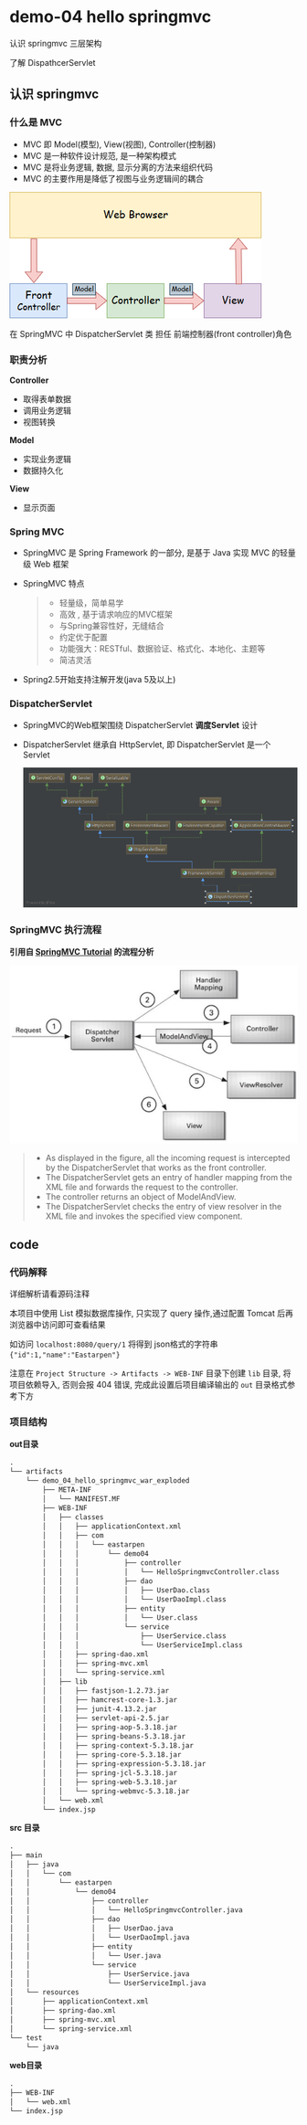 # demo-04 hello springmvc

认识 springmvc 三层架构 

了解 DispathcerServlet

## 认识 springmvc

### 什么是 MVC

* MVC 即 Model(模型), View(视图), Controller(控制器)
* MVC 是一种软件设计规范, 是一种架构模式
* MVC 是将业务逻辑, 数据, 显示分离的方法来组织代码
* MVC 的主要作用是降低了视图与业务逻辑间的耦合
 
![spring-web-model-view-controller.png](https://raw.githubusercontent.com/eastarpen/ssm-study/master/img/demo-04/spring-web-model-view-controller.png)

在 SpringMVC 中 DispatcherServlet 类 担任 前端控制器(front controller)角色

### 职责分析

**Controller**

* 取得表单数据
* 调用业务逻辑
* 视图转换

**Model**

* 实现业务逻辑
* 数据持久化

**View**

* 显示页面

### Spring MVC

* SpringMVC 是 Spring Framework 的一部分, 是基于 Java 实现 MVC 的轻量级 Web 框架
* SpringMVC 特点

  > * 轻量级，简单易学
  > * 高效 , 基于请求响应的MVC框架
  > * 与Spring兼容性好，无缝结合
  > * 约定优于配置
  > * 功能强大：RESTful、数据验证、格式化、本地化、主题等
  > * 简洁灵活

* Spring2.5开始支持注解开发(java 5及以上)

### DispatcherServlet

* SpringMVC的Web框架围绕 DispatcherServlet **调度Servlet** 设计
* DispatcherServlet 继承自 HttpServlet, 即 DispatcherServlet 是一个 Servlet

  ![DispatcherServlet UML](https://raw.githubusercontent.com/eastarpen/ssm-study/master/img/demo-04/dispatcherServlet_UML.png)

### SpringMVC 执行流程

**引用自 [SpringMVC Tutorial](https://www.javatpoint.com/spring-mvc-tutorial) 的流程分析**

![flow of spring web mvc](https://raw.githubusercontent.com/eastarpen/ssm-study/master/img/demo-04/flow-of-spring-web-mvc.png)

> - As displayed in the figure, all the incoming request is intercepted by the DispatcherServlet that works as the front controller.
> - The DispatcherServlet gets an entry of handler mapping from the XML file and forwards the request to the controller.
> - The controller returns an object of ModelAndView.
> - The DispatcherServlet checks the entry of view resolver in the XML file and invokes the specified view component.

## code 

### 代码解释

详细解析请看源码注释

本项目中使用 List 模拟数据库操作, 只实现了 query 操作,通过配置 Tomcat 后再浏览器中访问即可查看结果

如访问 `localhost:8080/query/1` 将得到 json格式的字符串 `{"id":1,"name":"Eastarpen"}`

注意在 `Project Structure -> Artifacts -> WEB-INF` 目录下创建 `lib` 目录, 将项目依赖导入, 否则会报 404 错误, 完成此设置后项目编译输出的 `out` 目录格式参考下方

### 项目结构

**out目录**

```
.
└── artifacts
    └── demo_04_hello_springmvc_war_exploded
        ├── META-INF
        │   └── MANIFEST.MF
        ├── WEB-INF
        │   ├── classes
        │   │   ├── applicationContext.xml
        │   │   ├── com
        │   │   │   └── eastarpen
        │   │   │       └── demo04
        │   │   │           ├── controller
        │   │   │           │   └── HelloSpringmvcController.class
        │   │   │           ├── dao
        │   │   │           │   ├── UserDao.class
        │   │   │           │   └── UserDaoImpl.class
        │   │   │           ├── entity
        │   │   │           │   └── User.class
        │   │   │           └── service
        │   │   │               ├── UserService.class
        │   │   │               └── UserServiceImpl.class
        │   │   ├── spring-dao.xml
        │   │   ├── spring-mvc.xml
        │   │   └── spring-service.xml
        │   ├── lib
        │   │   ├── fastjson-1.2.73.jar
        │   │   ├── hamcrest-core-1.3.jar
        │   │   ├── junit-4.13.2.jar
        │   │   ├── servlet-api-2.5.jar
        │   │   ├── spring-aop-5.3.18.jar
        │   │   ├── spring-beans-5.3.18.jar
        │   │   ├── spring-context-5.3.18.jar
        │   │   ├── spring-core-5.3.18.jar
        │   │   ├── spring-expression-5.3.18.jar
        │   │   ├── spring-jcl-5.3.18.jar
        │   │   ├── spring-web-5.3.18.jar
        │   │   └── spring-webmvc-5.3.18.jar
        │   └── web.xml
        └── index.jsp
```

**src 目录**

```
.
├── main
│   ├── java
│   │   └── com
│   │       └── eastarpen
│   │           └── demo04
│   │               ├── controller
│   │               │   └── HelloSpringmvcController.java
│   │               ├── dao
│   │               │   ├── UserDao.java
│   │               │   └── UserDaoImpl.java
│   │               ├── entity
│   │               │   └── User.java
│   │               └── service
│   │                   ├── UserService.java
│   │                   └── UserServiceImpl.java
│   └── resources
│       ├── applicationContext.xml
│       ├── spring-dao.xml
│       ├── spring-mvc.xml
│       └── spring-service.xml
└── test
    └── java
```

**web目录**

```
.
├── WEB-INF
│   └── web.xml
└── index.jsp
```
